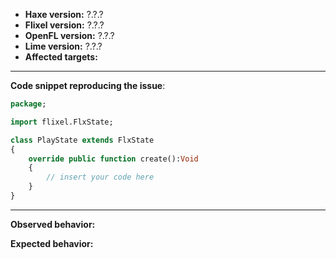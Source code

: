 - **Haxe version:** ?.?.?
- **Flixel version:** ?.?.?
- **OpenFL version:** ?.?.?
- **Lime version:** ?.?.?
- **Affected targets:**

________________________________

**Code snippet reproducing the issue**:

```haxe
package;

import flixel.FlxState;

class PlayState extends FlxState
{
	override public function create():Void
	{
		// insert your code here
	}
}
```

________________________________

**Observed behavior:**

**Expected behavior:**